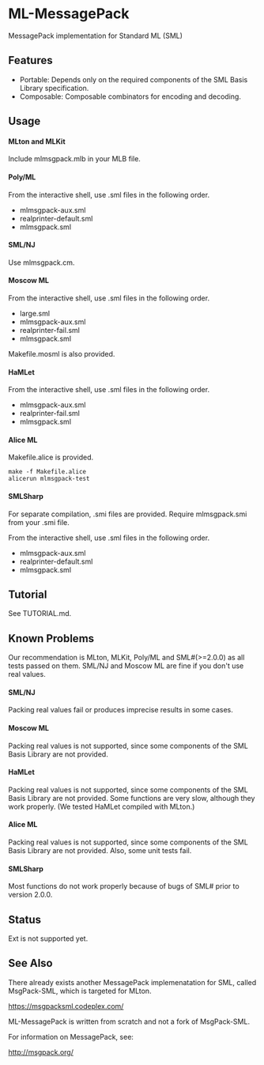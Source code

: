 ML-MessagePack
==============

MessagePack implementation for Standard ML (SML)

Features
--------

- Portable: Depends only on the required components of the SML Basis Library specification.
- Composable: Composable combinators for encoding and decoding.

Usage
-----

#### MLton and MLKit

Include mlmsgpack.mlb in your MLB file.

#### Poly/ML

From the interactive shell, use .sml files in the following order.

- mlmsgpack-aux.sml
- realprinter-default.sml
- mlmsgpack.sml

#### SML/NJ

Use mlmsgpack.cm.

#### Moscow ML

From the interactive shell, use .sml files in the following order.

- large.sml
- mlmsgpack-aux.sml
- realprinter-fail.sml
- mlmsgpack.sml

Makefile.mosml is also provided.

#### HaMLet

From the interactive shell, use .sml files in the following order.

- mlmsgpack-aux.sml
- realprinter-fail.sml
- mlmsgpack.sml

#### Alice ML

Makefile.alice is provided.

```
make -f Makefile.alice
alicerun mlmsgpack-test
```

#### SMLSharp

For separate compilation, .smi files are provided. Require mlmsgpack.smi from your .smi file.

From the interactive shell, use .sml files in the following order.

- mlmsgpack-aux.sml
- realprinter-default.sml
- mlmsgpack.sml

Tutorial
--------

See TUTORIAL.md.

Known Problems
--------------

Our recommendation is MLton, MLKit, Poly/ML and SML#(>=2.0.0) as all tests passed on them.
SML/NJ and Moscow ML are fine if you don't use real values.

#### SML/NJ

Packing real values fail or produces imprecise results in some cases.

#### Moscow ML

Packing real values is not supported, since some components of the SML Basis Library are not provided.

#### HaMLet

Packing real values is not supported, since some components of the SML Basis Library are not provided.
Some functions are very slow, although they work properly. (We tested HaMLet compiled with MLton.)

#### Alice ML

Packing real values is not supported, since some components of the SML Basis Library are not provided.
Also, some unit tests fail.

#### SMLSharp

Most functions do not work properly because of bugs of SML# prior to version 2.0.0.

Status
------

Ext is not supported yet.

See Also
--------

There already exists another MessagePack implemenatation for SML, 
called MsgPack-SML, which is targeted for MLton.

https://msgpacksml.codeplex.com/

ML-MessagePack is written from scratch and not a fork of MsgPack-SML.

For information on MessagePack, see:

http://msgpack.org/
